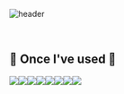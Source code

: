 <div align="left">
  
![header](https://capsule-render.vercel.app/api?type=waving&color=timeGradient&text=riseshinee&animation=twinkling&fontSize=35&fontAlignY=40&fontAlign=70&height=250)

<br>

## 🔨 Once I've used 🔨
<div style="display:flex; flex-direction:row;">
    <img src="https://img.shields.io/badge/javascript-F7DF1E?style=flat-badge&logo=javascript&logoColor=black"> 
    <img src="https://img.shields.io/badge/Java-007396?style=for-the-badge&logo=Java&logoColor=white"> 
    <img src="https://img.shields.io/badge/Spring Boot-6DB33F?style=for-the-badge&logo=spring boot&logoColor=white">   
    <img src="https://img.shields.io/badge/node.js-339933?style=for-the-badge&logo=node.js&logoColor=white"> 
    <br>
    <img src="https://img.shields.io/badge/mysql-4479A1?style=for-the-badge&logo=mysql&logoColor=white">
    <img src="https://img.shields.io/badge/firebase-FFCA28?style=for-the-badge&logo=firebase&logoColor=white">
    <img src="https://img.shields.io/badge/Amazon AWS-232F3E?style=for-the-badge&logo=amazon aws&logoColor=white"> 
    <img src="https://img.shields.io/badge/Amazon RDS-527FFF?style=for-the-badge&logo=amazon rds&logoColor=white">
    <br>
</div><br>
</div>
